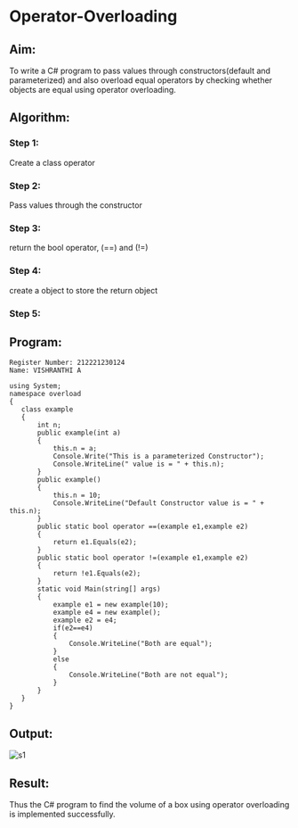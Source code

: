 # Operator-Overloading

## Aim:
 To write a C# program to pass values through constructors(default and parameterized) and also overload equal operators by checking whether objects are equal using operator overloading. 
 
 ## Algorithm:
### Step 1:
Create a class operator

### Step 2:
Pass values through the constructor

### Step 3:
return the bool operator, (==) and (!=)

### Step 4:
create a object to store the return object

### Step 5:

 
 
 ## Program:
 ```
 Register Number: 212221230124
 Name: VISHRANTHI A
```
```
using System;
namespace overload
{
   class example
   {
       int n;
       public example(int a)
       {
           this.n = a;
           Console.Write("This is a parameterized Constructor");
           Console.WriteLine(" value is = " + this.n);
       }
       public example()
       {
           this.n = 10;
           Console.WriteLine("Default Constructor value is = " + this.n);
       }
       public static bool operator ==(example e1,example e2)
       {
           return e1.Equals(e2);
       }
       public static bool operator !=(example e1,example e2)
       {
           return !e1.Equals(e2);
       }
       static void Main(string[] args)
       {
           example e1 = new example(10);
           example e4 = new example();
           example e2 = e4;
           if(e2==e4)
           {
               Console.WriteLine("Both are equal");
           }
           else
           {
               Console.WriteLine("Both are not equal");
           }
       }
   }
}
 ```
 ## Output:
 ![s1](https://user-images.githubusercontent.com/94677128/236853944-f8c30c58-8f69-47c3-bd7f-c72b93a2926a.png)

 
 ## Result:
 Thus the C# program to find the volume of a box using operator overloading is implemented successfully.
